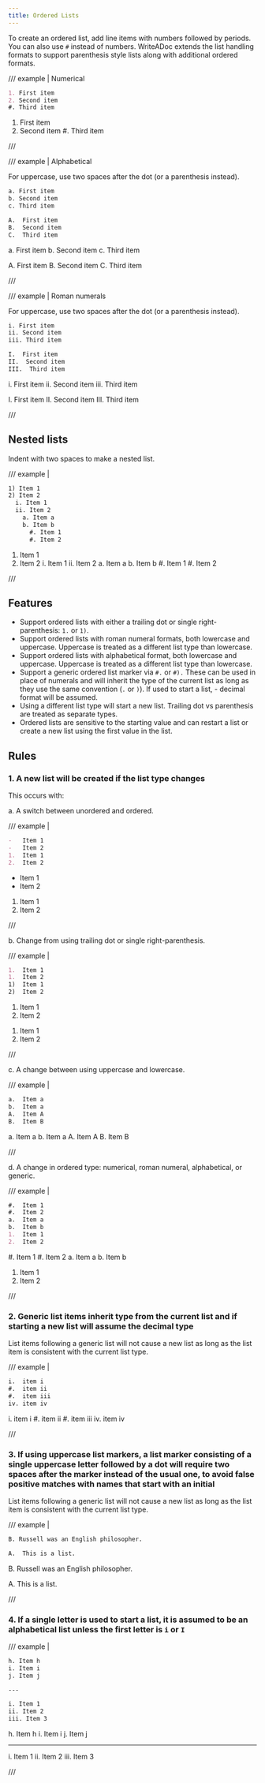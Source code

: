 ```yaml
---
title: Ordered Lists
---
```


To create an ordered list, add line items with numbers followed by periods. You can also use `#` instead of numbers.
WriteADoc extends the list handling formats to support parenthesis style lists along with additional ordered formats.

/// example | Numerical

```md
1. First item
2. Second item
#. Third item
```

1. First item
2. Second item
#. Third item

///

<!--  -->

/// example | Alphabetical

For uppercase, use two spaces after the dot (or a parenthesis instead).

```md
a. First item
b. Second item
c. Third item

A.  First item
B.  Second item
C.  Third item
```

a. First item
b. Second item
c. Third item

A.  First item
B.  Second item
C.  Third item

///

<!--  -->

/// example | Roman numerals

For uppercase, use two spaces after the dot (or a parenthesis instead).

```md
i. First item
ii. Second item
iii. Third item

I.  First item
II.  Second item
III.  Third item

```

i. First item
ii. Second item
iii. Third item

I.  First item
II.  Second item
III.  Third item

///


## Nested lists

Indent with two spaces to make a nested list.

/// example |

```md
1) Item 1
2) Item 2
  i. Item 1
  ii. Item 2
    a. Item a
    b. Item b
      #. Item 1
      #. Item 2
```

1) Item 1
2) Item 2
  i. Item 1
  ii. Item 2
    a. Item a
    b. Item b
      #. Item 1
      #. Item 2

///


## Features

- Support ordered lists with either a trailing dot or single right-parenthesis: `1.` or `1)`.
- Support ordered lists with roman numeral formats, both lowercase and uppercase. Uppercase is treated as a different list type than lowercase.
- Support ordered lists with alphabetical format, both lowercase and uppercase. Uppercase is treated as a different list type than lowercase.
- Support a generic ordered list marker via `#.` or `#).` These can be used in place of numerals and will inherit the type of the current list
as long as they use the same convention (`.` or `)`). If used to start a list, - decimal format will be assumed.
- Using a different list type will start a new list. Trailing dot vs parenthesis are treated as separate types.
- Ordered lists are sensitive to the starting value and can restart a list or create a new list using the first value in the list.


## Rules

### 1.  A new list will be created if the list type changes

This occurs with:

a. A switch between unordered and ordered.

/// example |

```md
-   Item 1
-   Item 2
1.  Item 1
2.  Item 2
```

-   Item 1
-   Item 2
1.  Item 1
2.  Item 2

///

b. Change from using trailing dot or single right-parenthesis.

/// example |

```md
1.  Item 1
1.  Item 2
1)  Item 1
2)  Item 2
```

1.  Item 1
1.  Item 2
1)  Item 1
2)  Item 2

///

c. A change between using uppercase and lowercase.

/// example |

```md
a.  Item a
b.  Item a
A.  Item A
B.  Item B
```

a.  Item a
b.  Item a
A.  Item A
B.  Item B

///

d. A change in ordered type: numerical, roman numeral, alphabetical, or generic.

/// example |

```md
#.  Item 1
#.  Item 2
a.  Item a
b.  Item b
1.  Item 1
2.  Item 2
```

#.  Item 1
#.  Item 2
a.  Item a
b.  Item b
1.  Item 1
2.  Item 2

///

### 2. Generic list items inherit type from the current list and if starting a new list will assume the decimal type

List items following a generic list will not cause a new list as long as the list item is consistent with the current list type.

/// example |

```md
i.  item i
#.  item ii
#.  item iii
iv. item iv
```

i.  item i
#.  item ii
#.  item iii
iv. item iv

///

### 3. If using uppercase list markers, a list marker consisting of a single uppercase letter followed by a dot will require two spaces after the marker instead of the usual one, to avoid false positive matches with names that start with an initial

List items following a generic list will not cause a new list as long as the list item is consistent with the current list type.

/// example |

```md
B. Russell was an English philosopher.

A.  This is a list.
```

B. Russell was an English philosopher.

A.  This is a list.

///

### 4. If a single letter is used to start a list, it is assumed to be an alphabetical list unless the first letter is `i` or `I`

/// example |

```md
h. Item h
i. Item i
j. Item j

---

i. Item 1
ii. Item 2
iii. Item 3
```

h. Item h
i. Item i
j. Item j

---

i. Item 1
ii. Item 2
iii. Item 3

///
